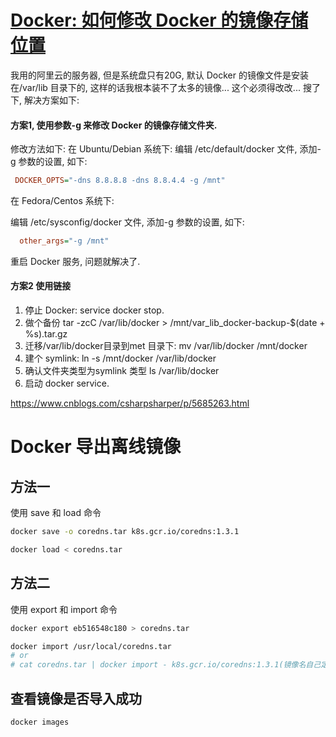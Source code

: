  

# [Docker: 如何修改 Docker 的镜像存储位置](https://www.cnblogs.com/csharpsharper/p/5685263.html)             

我用的阿里云的服务器, 但是系统盘只有20G, 默认 Docker 的镜像文件是安装在/var/lib 目录下的, 这样的话我根本装不了太多的镜像... 这个必须得改改...
 搜了下, 解决方案如下:

#### 方案1,  使用参数-g 来修改 Docker 的镜像存储文件夹.

修改方法如下:
 在 Ubuntu/Debian 系统下:
 编辑 /etc/default/docker 文件, 添加-g 参数的设置, 如下:

```ini
 DOCKER_OPTS="-dns 8.8.8.8 -dns 8.8.4.4 -g /mnt"
```

在 Fedora/Centos 系统下:

编辑 /etc/sysconfig/docker 文件, 添加-g 参数的设置, 如下:

```ini
  other_args="-g /mnt"
```

重启 Docker 服务, 问题就解决了.

#### 方案2 使用链接

1. 停止 Docker: service docker stop.
2. 做个备份 tar -zcC /var/lib/docker > /mnt/var_lib_docker-backup-$(date + %s).tar.gz
3. 迁移/var/lib/docker目录到met 目录下: mv /var/lib/docker /mnt/docker
4. 建个 symlink: ln -s /mnt/docker /var/lib/docker
5. 确认文件夹类型为symlink 类型 ls /var/lib/docker
6. 启动 docker service.



https://www.cnblogs.com/csharpsharper/p/5685263.html

# Docker 导出离线镜像
## 方法一
使用 save 和 load 命令
```bash
docker save -o coredns.tar k8s.gcr.io/coredns:1.3.1
```
```bash
docker load < coredns.tar
```
## 方法二
使用 export 和 import 命令
```bash
docker export eb516548c180 > coredns.tar
```
```bash
docker import /usr/local/coredns.tar
# or
# cat coredns.tar | docker import - k8s.gcr.io/coredns:1.3.1(镜像名自己定义)
```

## 查看镜像是否导入成功
```bash
docker images
```
